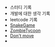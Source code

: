 * 스터디 기록
* 개발에 대한 생각 기록
* leetcode 기록
* [SnakeGame](Funny/SnakeGame/index.html)
* [ZombieTycoon](Funny/zombie_tycoon/index.html)
* [Don't move](Funny/dont_move/index.html)
* 